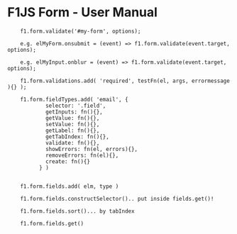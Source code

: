 # F1JS Form - User Manual

		f1.form.validate('#my-form', options);

		e.g. elMyForm.onsubmit = (event) => f1.form.validate(event.target, options);

		e.g. elMyInput.onblur = (event) => f1.form.validate(event.target, options);

		f1.form.validations.add( 'required', testFn(el, args, errormessage ){} );

		f1.form.fieldTypes.add( 'email', {
		        selector: '.field',
		        getInputs: fn(){},
		        getValue: fn(){},
		        setValue: fn(){},
		        getLabel: fn(){},
		        getTabIndex: fn(){},
		        validate: fn(){},
		        showErrors: fn(el, errors){},
		        removeErrors: fn(el){},
		        create: fn(){}
		      } )
		      

		f1.form.fields.add( elm, type )

		f1.form.fields.constructSelector().. put inside fields.get()!

		f1.form.fields.sort()... by tabIndex

		f1.form.fields.get()

